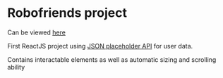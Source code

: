 # Robofriends project
Can be viewed [here](https://cmyamada.github.io/robofriends/)

First ReactJS project using [JSON placeholder API](https://jsonplaceholder.typicode.com/) for user data.

Contains interactable elements as well as automatic sizing and scrolling ability
